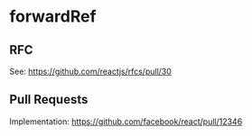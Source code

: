 # forwardRef

## RFC

See: https://github.com/reactjs/rfcs/pull/30

## Pull Requests

Implementation:
https://github.com/facebook/react/pull/12346